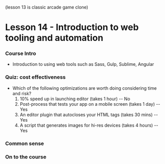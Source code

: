 (lesson 13 is classic arcade game clone)
# Lesson 14 - Introduction to web tooling and automation

### Course Intro
* Introduction to using web tools such as Sass, Gulp, Sublime, Angular

### Quiz: cost effectiveness
* Which of the following optimizations are worth doing considering time and risk?
  1. 10% speed up in launching editor (takes 1 hour) -- No
  2. Post-process that tests your app on a mobile screen (takes 1 day) -- Yes
  3. An editor plugin that autocloses your HTML tags (takes 30 mins) -- Yes
  4. A script that generates images for hi-res devices (takes 4 hours) -- Yes

### Common sense

### On to the course
